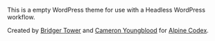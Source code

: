 This is a empty WordPress theme for use with a Headless WordPress workflow.

Created by [Bridger Tower](https://bridger.to) and [Cameron Youngblood](https://cameronyoungblood.com) for [Alpine Codex](https://alpinecodex.com).
